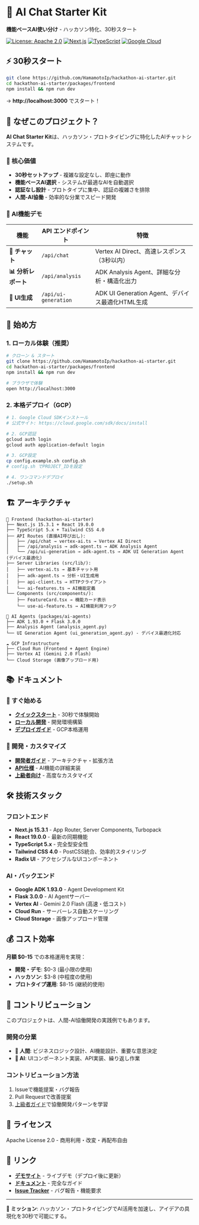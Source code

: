 # 🚀 AI Chat Starter Kit

**機能ベースAI使い分け** - ハッカソン特化、30秒スタート

[![License: Apache 2.0](https://img.shields.io/badge/License-Apache%202.0-blue.svg)](https://opensource.org/licenses/Apache-2.0)
[![Next.js](https://img.shields.io/badge/Next.js-15.3.1-black)](https://nextjs.org/)
[![TypeScript](https://img.shields.io/badge/TypeScript-5.x-blue)](https://www.typescriptlang.org/)
[![Google Cloud](https://img.shields.io/badge/Google%20Cloud-ADK%201.93.0-4285F4)](https://cloud.google.com/vertex-ai)

## ⚡ 30秒スタート

```bash
git clone https://github.com/HamamotoIp/hackathon-ai-starter.git
cd hackathon-ai-starter/packages/frontend
npm install && npm run dev
```

→ **http://localhost:3000** でスタート！

## 🎯 なぜこのプロジェクト？

**AI Chat Starter Kit**は、ハッカソン・プロトタイピングに特化したAIチャットシステムです。

### 🌟 核心価値
- **30秒セットアップ** - 複雑な設定なし、即座に動作
- **機能ベースAI選択** - システムが最適なAIを自動選択
- **認証なし設計** - プロトタイプに集中、認証の複雑さを排除
- **人間-AI協働** - 効率的な分業でスピード開発

### 🎨 AI機能デモ

| 機能 | API エンドポイント | 特徴 |
|------|--------|------|
| **💬 チャット** | `/api/chat` | Vertex AI Direct、高速レスポンス（3秒以内） |
| **📊 分析レポート** | `/api/analysis` | ADK Analysis Agent、詳細な分析・構造化出力 |
| **🎨 UI生成** | `/api/ui-generation` | ADK UI Generation Agent、デバイス最適化HTML生成 |

## 🚀 始め方

### 1. ローカル体験（推奨）
```bash
# クローン & スタート
git clone https://github.com/HamamotoIp/hackathon-ai-starter.git
cd hackathon-ai-starter/packages/frontend
npm install && npm run dev

# ブラウザで体験
open http://localhost:3000
```

### 2. 本格デプロイ（GCP）
```bash
# 1. Google Cloud SDKインストール
# 公式サイト: https://cloud.google.com/sdk/docs/install

# 2. GCP認証
gcloud auth login
gcloud auth application-default login

# 3. GCP設定
cp config.example.sh config.sh
# config.sh でPROJECT_IDを設定

# 4. ワンコマンドデプロイ
./setup.sh
```

## 🏗️ アーキテクチャ

```
📱 Frontend (hackathon-ai-starter)
├── Next.js 15.3.1 + React 19.0.0
├── TypeScript 5.x + Tailwind CSS 4.0
├── API Routes (直接AI呼び出し):
│   ├── /api/chat → vertex-ai.ts → Vertex AI Direct
│   ├── /api/analysis → adk-agent.ts → ADK Analysis Agent
│   └── /api/ui-generation → adk-agent.ts → ADK UI Generation Agent (デバイス最適化)
├── Server Libraries (src/lib/):
│   ├── vertex-ai.ts → 基本チャット用
│   ├── adk-agent.ts → 分析・UI生成用
│   ├── api-client.ts → HTTPクライアント
│   └── ai-features.ts → AI機能定義
└── Components (src/components/):
    ├── FeatureCard.tsx → 機能カード表示
    └── use-ai-feature.ts → AI機能利用フック

🤖 AI Agents (packages/ai-agents)
├── ADK 1.93.0 + Flask 3.0.0
├── Analysis Agent (analysis_agent.py)
└── UI Generation Agent (ui_generation_agent.py) - デバイス最適化対応

☁️ GCP Infrastructure
├── Cloud Run (Frontend + Agent Engine)
├── Vertex AI (Gemini 2.0 Flash)
└── Cloud Storage (画像アップロード用)
```

## 📚 ドキュメント

### 🚀 すぐ始める
- **[クイックスタート](./docs/quickstart/)** - 30秒で体験開始
- **[ローカル開発](./docs/quickstart/local-development.md)** - 開発環境構築
- **[デプロイガイド](./docs/quickstart/deployment.md)** - GCP本格運用

### 🔧 開発・カスタマイズ
- **[開発者ガイド](./docs/development/)** - アーキテクチャ・拡張方法
- **[API仕様](./docs/api/)** - AI機能の詳細実装
- **[上級者向け](./docs/advanced/)** - 高度なカスタマイズ

## 🛠️ 技術スタック

### フロントエンド
- **Next.js 15.3.1** - App Router, Server Components, Turbopack
- **React 19.0.0** - 最新の同期機能
- **TypeScript 5.x** - 完全型安全性
- **Tailwind CSS 4.0** - PostCSS統合、効率的スタイリング
- **Radix UI** - アクセシブルなUIコンポーネント

### AI・バックエンド
- **Google ADK 1.93.0** - Agent Development Kit
- **Flask 3.0.0** - AI Agentサーバー
- **Vertex AI** - Gemini 2.0 Flash (高速・低コスト)
- **Cloud Run** - サーバーレス自動スケーリング
- **Cloud Storage** - 画像アップロード管理

## 💰 コスト効率

**月額 $0-15** での本格運用を実現：

- **開発・デモ**: $0-3 (最小限の使用)
- **ハッカソン**: $3-8 (中程度の使用)
- **プロトタイプ運用**: $8-15 (継続的使用)

## 🤝 コントリビューション

このプロジェクトは、人間-AI協働開発の実践例でもあります。

### 開発の分業
- **🔴 人間**: ビジネスロジック設計、AI機能設計、重要な意思決定
- **🤖 AI**: UIコンポーネント実装、API実装、繰り返し作業

### コントリビューション方法
1. Issueで機能提案・バグ報告
2. Pull Requestで改善提案
3. [上級者ガイド](./docs/advanced/claude-collaboration.md)で協働開発パターンを学習

## 📄 ライセンス

Apache License 2.0 - 商用利用・改変・再配布自由

## 🔗 リンク

- **[デモサイト](#)** - ライブデモ（デプロイ後に更新）
- **[ドキュメント](./docs/)** - 完全なガイド
- **[Issue Tracker](https://github.com/your-username/ai-chat-starter-kit/issues)** - バグ報告・機能要求

---

**🎯 ミッション**: ハッカソン・プロトタイピングでAI活用を加速し、アイデアの具現化を30秒で可能にする。